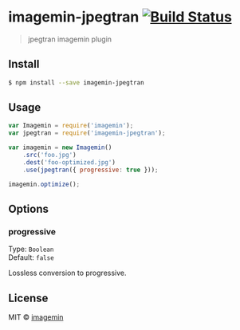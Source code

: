 # imagemin-jpegtran [![Build Status](http://img.shields.io/travis/imagemin/imagemin-jpegtran.svg?style=flat)](https://travis-ci.org/imagemin/imagemin-jpegtran)

> jpegtran imagemin plugin


## Install

```bash
$ npm install --save imagemin-jpegtran
```


## Usage

```js
var Imagemin = require('imagemin');
var jpegtran = require('imagemin-jpegtran');

var imagemin = new Imagemin()
	.src('foo.jpg')
	.dest('foo-optimized.jpg')
	.use(jpegtran({ progressive: true }));

imagemin.optimize();
```


## Options

### progressive

Type: `Boolean`  
Default: `false`

Lossless conversion to progressive.


## License

MIT © [imagemin](https://github.com/imagemin)
